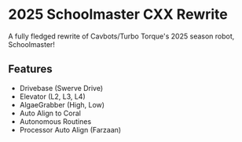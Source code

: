 # 2025 Schoolmaster CXX Rewrite

A fully fledged rewrite of Cavbots/Turbo Torque's 2025 season robot, Schoolmaster!

## Features
* Drivebase (Swerve Drive)
* Elevator (L2, L3, L4)
* AlgaeGrabber (High, Low)
* Auto Align to Coral
* Autonomous Routines
* Processor Auto Align (Farzaan)
